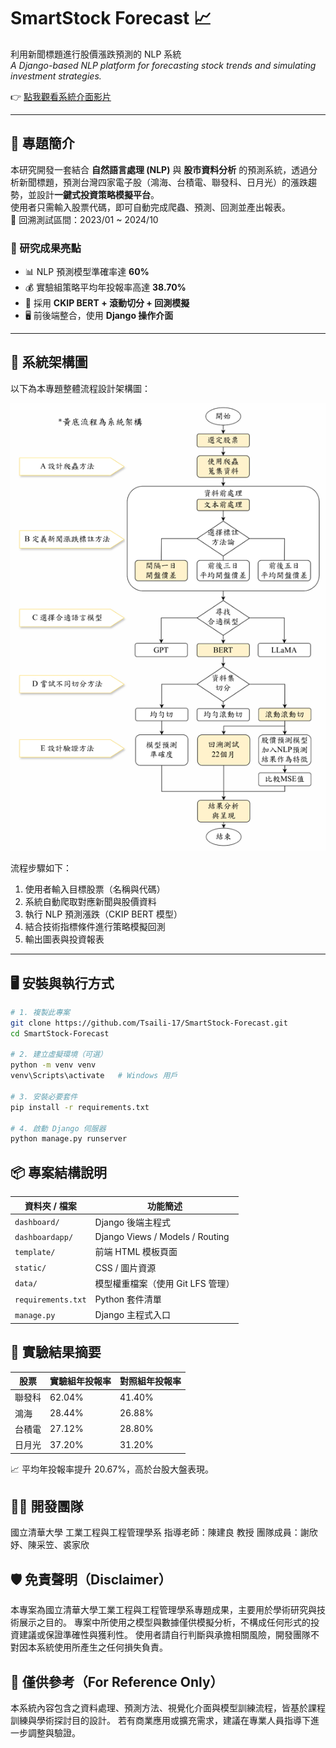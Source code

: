 # SmartStock Forecast 📈

利用新聞標題進行股價漲跌預測的 NLP 系統  
*A Django-based NLP platform for forecasting stock trends and simulating investment strategies.*

👉 [點我觀看系統介面影片](https://drive.google.com/file/d/1znLUg5sbLUwWPSjtNGznw1GR07FSxsUM/view?usp=drive_link)

---

## 📌 專題簡介

本研究開發一套結合 **自然語言處理 (NLP)** 與 **股市資料分析** 的預測系統，透過分析新聞標題，預測台灣四家電子股（鴻海、台積電、聯發科、日月光）的漲跌趨勢，並設計**一鍵式投資策略模擬平台**。  
使用者只需輸入股票代碼，即可自動完成爬蟲、預測、回測並產出報表。  
📅 回溯測試區間：2023/01 ~ 2024/10

### 📍 研究成果亮點
- 📊 NLP 預測模型準確率達 **60%**
- 💰 實驗組策略平均年投報率高達 **38.70%**
- 🧠 採用 **CKIP BERT + 滾動切分 + 回測模擬**
- 🖥️ 前後端整合，使用 **Django 操作介面**

---

## 🧠 系統架構圖


以下為本專題整體流程設計架構圖：

![系統流程圖](static/images/system_flow_rotated.png)

流程步驟如下：

1. 使用者輸入目標股票（名稱與代碼）  
2. 系統自動爬取對應新聞與股價資料  
3. 執行 NLP 預測漲跌（CKIP BERT 模型）  
4. 結合技術指標條件進行策略模擬回測  
5. 輸出圖表與投資報表

---

## 🖥️ 安裝與執行方式

```bash
# 1. 複製此專案
git clone https://github.com/Tsaili-17/SmartStock-Forecast.git
cd SmartStock-Forecast

# 2. 建立虛擬環境（可選）
python -m venv venv
venv\Scripts\activate   # Windows 用戶

# 3. 安裝必要套件
pip install -r requirements.txt

# 4. 啟動 Django 伺服器
python manage.py runserver
```

## 📦 專案結構說明

| 資料夾 / 檔案         | 功能簡述                            |
|----------------------|-------------------------------------|
| `dashboard/`         | Django 後端主程式                   |
| `dashboardapp/`      | Django Views / Models / Routing     |
| `template/`          | 前端 HTML 模板頁面                  |
| `static/`            | CSS / 圖片資源                       |
| `data/`              | 模型權重檔案（使用 Git LFS 管理）    |
| `requirements.txt`   | Python 套件清單                      |
| `manage.py`          | Django 主程式入口                    |


## 🧪 實驗結果摘要
| 股票   | 實驗組年投報率 | 對照組年投報率 |
|--------|----------------|----------------|
| 聯發科 | 62.04%         | 41.40%         |
| 鴻海   | 28.44%         | 26.88%         |
| 台積電 | 27.12%         | 28.80%         |
| 日月光 | 37.20%         | 31.20%         |


📈 平均年投報率提升 20.67%，高於台股大盤表現。


## 👨‍💻 開發團隊
國立清華大學 工業工程與工程管理學系
指導老師：陳建良 教授
團隊成員：謝欣妤、陳采笠、裘家欣


## 🛡️ 免責聲明（Disclaimer）
本專案為國立清華大學工業工程與工程管理學系專題成果，主要用於學術研究與技術展示之目的。
專案中所使用之模型與數據僅供模擬分析，不構成任何形式的投資建議或保證準確性與獲利性。
使用者請自行判斷與承擔相關風險，開發團隊不對因本系統使用所產生之任何損失負責。

## 📌 僅供參考（For Reference Only）
本系統內容包含之資料處理、預測方法、視覺化介面與模型訓練流程，皆基於課程訓練與學術探討目的設計。
若有商業應用或擴充需求，建議在專業人員指導下進一步調整與驗證。
